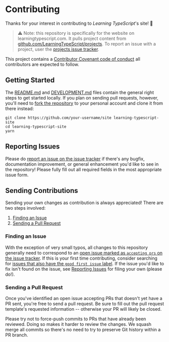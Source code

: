 # Contributing

Thanks for your interest in contributing to _Learning TypeScript_'s site! 💖

> ⚠ Note: this repository is specifically for the website on learningtypescript.com.
> It pulls project content from [github.com/LearningTypeScript/projects](https://www.github.com/LearningTypeScript/projects).
> To report an issue with a project, user the [projects issue tracker](https://www.github.com/LearningTypeScript/projects/issues).

This project contains a [Contributor Covenant code of conduct](./CODE_OF_CONDUCT.md) all contributors are expected to follow.

## Getting Started

The [README.md](../README.md) and [DEVELOPMENT.md](./DEVELOPMENT.md) files contain the general right steps to get started locally.
If you plan on sending pull requests, however, you'll need to [fork the repository](https://docs.github.com/en/get-started/quickstart/fork-a-repo) to your personal account and clone it from there instead:

```shell
git clone https://github.com/your-username/site learning-typescript-site
cd learning-typescript-site
yarn
```

## Reporting Issues

Please do [report an issue on the issue tracker](https://github.com/LearningTypeScript/site/issues/new/choose) if there's any bugfix, documentation improvement, or general enhancement you'd like to see in the repository!
Please fully fill out all required fields in the most appropriate issue form.

## Sending Contributions

Sending your own changes as contribution is always appreciated!
There are two steps involved:

1. [Finding an Issue](#finding-an-issue)
2. [Sending a Pull Request](#sending-a-pull-request)

### Finding an Issue

With the exception of very small typos, all changes to this repository generally need to correspond to an [open issue marked as `accepting prs` on the issue tracker](https://github.com/LearningTypeScript/site/issues?q=is%3Aopen+is%3Aissue+label%3A%22accepting+prs%22).
If this is your first time contributing, consider searching for [issues that also have the `good first issue` label](https://github.com/LearningTypeScript/site/issues?q=is%3Aopen+is%3Aissue+label%3A%22accepting+prs%22+label%3A%22good+first+issue%22).
If the issue you'd like to fix isn't found on the issue, see [Reporting Issues](#reporting-issues) for filing your own (please do!).

### Sending a Pull Request

Once you've identified an open issue accepting PRs that doesn't yet have a PR sent, you're free to send a pull request.
Be sure to fill out the pull request template's requested information -- otherwise your PR will likely be closed.

Please try not to force-push commits to PRs that have already been reviewed.
Doing so makes it harder to review the changes.
We squash merge all commits so there's no need to try to preserve Git history within a PR branch.
